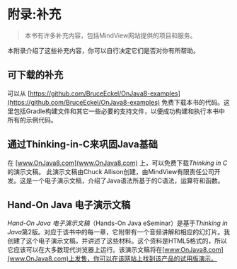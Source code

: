 

# 附录:补充

> 本书有许多补充内容，包括MindView网站提供的项目和服务。

本附录介绍了这些补充内容，你可以自行决定它们是否对你有所帮助。


## 可下载的补充

可以从 [https://github.com/BruceEckel/OnJava8-examples](https://github.com/BruceEckel/OnJava8-examples) 免费下载本书的代码。这里包括Gradle构建文件和其它一些必要的支持文件，以便成功构建和执行本书中所有的示例代码。


## 通过Thinking-in-C来巩固Java基础

在 [www.OnJava8.com](www.OnJava8.com) 上，可以免费下载*Thinking in C*的演示文稿。 此演示文稿由Chuck Allison创建，由MindView有限责任公司开发。这是一个电子演示文稿，介绍了Java语法所基于的C语法，运算符和函数。


## Hand-On Java 电子演示文稿

*Hand-On Java 电子演示文稿*（Hands-On Java eSeminar）是基于*Thinking in Java*第2版。对应于该书中的每一章，它附带有一个音频讲解和相应的幻灯片。我创建了这个电子演示文稿，并讲述了这些材料。这个资料是HTML5格式的，所以它应该可以在大多数现代浏览器上运行。该演示文稿将在[www.OnJava8.com](www.OnJava8.com)上发售，你可以在该网站上找到该产品的试用版演示。
